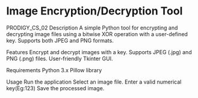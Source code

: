 # Image Encryption/Decryption Tool
PRODIGY_CS_02
Description
A simple Python tool for encrypting and decrypting image files using a bitwise XOR operation with a user-defined key. 
Supports both JPEG and PNG formats.

Features
Encrypt and decrypt images with a key.
Supports JPEG (.jpg) and PNG (.png) files.
User-friendly Tkinter GUI.

Requirements
Python 3.x
Pillow library

Usage
Run the application
Select an image file.
Enter a valid numerical key(Eg:123)
Save the processed image.
